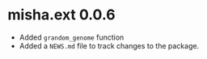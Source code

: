 # misha.ext 0.0.6

* Added `grandom_genome` function
* Added a `NEWS.md` file to track changes to the package.
